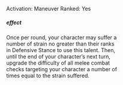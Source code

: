 Activation: Maneuver
Ranked: Yes
##### effect
Once per round, your character may suffer a  
number of strain no greater than their ranks  
in Defensive Stance to use this talent. Then,  
until the end of your character’s next turn,  
upgrade the difficulty of all melee combat  
checks targeting your character a number of  
times equal to the strain suffered.